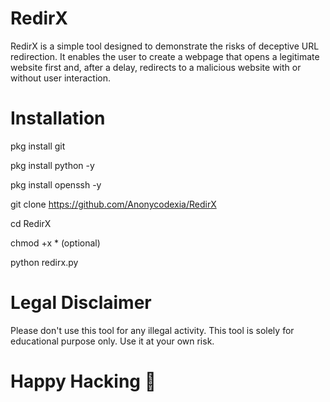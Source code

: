 # RedirX
RedirX is a simple tool designed to demonstrate the risks of deceptive URL redirection. It enables the user to create a webpage that opens a legitimate website first and, after a delay, redirects to a malicious website with or without user interaction.

# Installation
pkg install git

pkg install python -y

pkg install openssh -y

git clone https://github.com/Anonycodexia/RedirX

cd RedirX

chmod +x * (optional)

python redirx.py

# Legal Disclaimer
Please don't use this tool for any illegal activity. This tool is solely for educational purpose only. Use it at your own risk.

# Happy Hacking 🙂
